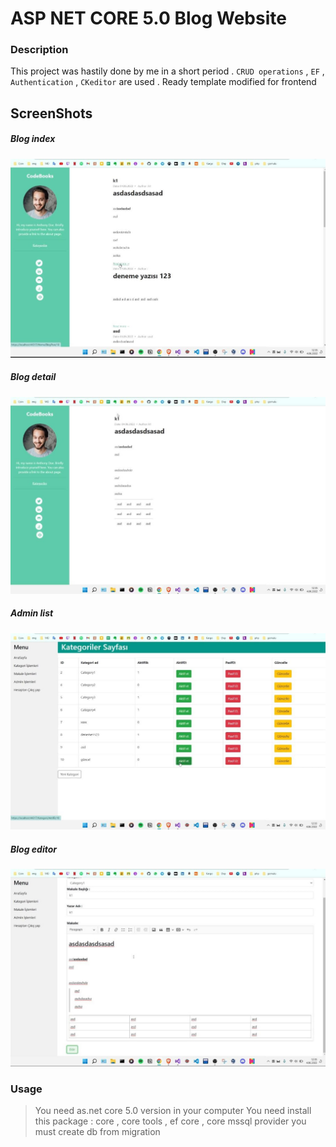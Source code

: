 # ASP NET CORE 5.0 Blog Website


### Description

This project was hastily done by me in a short period . 
`CRUD operations` , `EF` , `Authentication` , `CKeditor` are used . Ready template modified for frontend


## ScreenShots

<p> 
     <h5>Blog index   </h5>
    <img  src='./Docs/Blogs.jpeg' />
</p>

<p> 
     <h5>Blog detail   </h5>
    <img  src='./Docs/blog-detail.jpeg' />
</p>

<p> 
     <h5>Admin  list  </h5>
    <img  src='./Docs/admin-page-list.jpeg' />
</p>

<p> 
     <h5>Blog editor  </h5>
    <img  src='./Docs/blog-editor.jpeg' />
</p>

### Usage

>You need as.net core 5.0 version in your computer 
>You need install this package : core , core tools , ef core , core mssql provider
> you must create db from migration




